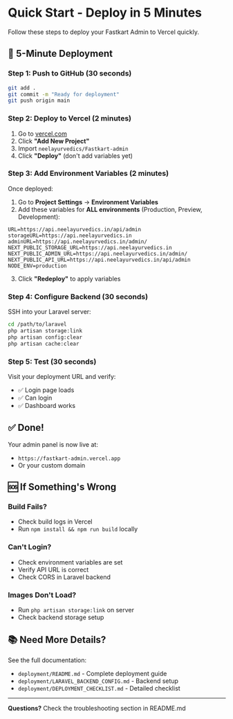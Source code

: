 # Quick Start - Deploy in 5 Minutes

Follow these steps to deploy your Fastkart Admin to Vercel quickly.

## 🚀 5-Minute Deployment

### Step 1: Push to GitHub (30 seconds)

```bash
git add .
git commit -m "Ready for deployment"
git push origin main
```

### Step 2: Deploy to Vercel (2 minutes)

1. Go to [vercel.com](https://vercel.com)
2. Click **"Add New Project"**
3. Import `neelayurvedics/Fastkart-admin`
4. Click **"Deploy"** (don't add variables yet)

### Step 3: Add Environment Variables (2 minutes)

Once deployed:

1. Go to **Project Settings** → **Environment Variables**
2. Add these variables for **ALL environments** (Production, Preview, Development):

```
URL=https://api.neelayurvedics.in/api/admin
storageURL=https://api.neelayurvedics.in
adminURL=https://api.neelayurvedics.in/admin/
NEXT_PUBLIC_STORAGE_URL=https://api.neelayurvedics.in
NEXT_PUBLIC_ADMIN_URL=https://api.neelayurvedics.in/admin/
NEXT_PUBLIC_API_URL=https://api.neelayurvedics.in/api/admin
NODE_ENV=production
```

3. Click **"Redeploy"** to apply variables

### Step 4: Configure Backend (30 seconds)

SSH into your Laravel server:

```bash
cd /path/to/laravel
php artisan storage:link
php artisan config:clear
php artisan cache:clear
```

### Step 5: Test (30 seconds)

Visit your deployment URL and verify:
- ✅ Login page loads
- ✅ Can login
- ✅ Dashboard works

## ✅ Done!

Your admin panel is now live at:
- `https://fastkart-admin.vercel.app`
- Or your custom domain

## 🆘 If Something's Wrong

### Build Fails?
- Check build logs in Vercel
- Run `npm install && npm run build` locally

### Can't Login?
- Check environment variables are set
- Verify API URL is correct
- Check CORS in Laravel backend

### Images Don't Load?
- Run `php artisan storage:link` on server
- Check backend storage setup

## 📚 Need More Details?

See the full documentation:
- `deployment/README.md` - Complete deployment guide
- `deployment/LARAVEL_BACKEND_CONFIG.md` - Backend setup
- `deployment/DEPLOYMENT_CHECKLIST.md` - Detailed checklist

---

**Questions?** Check the troubleshooting section in README.md
